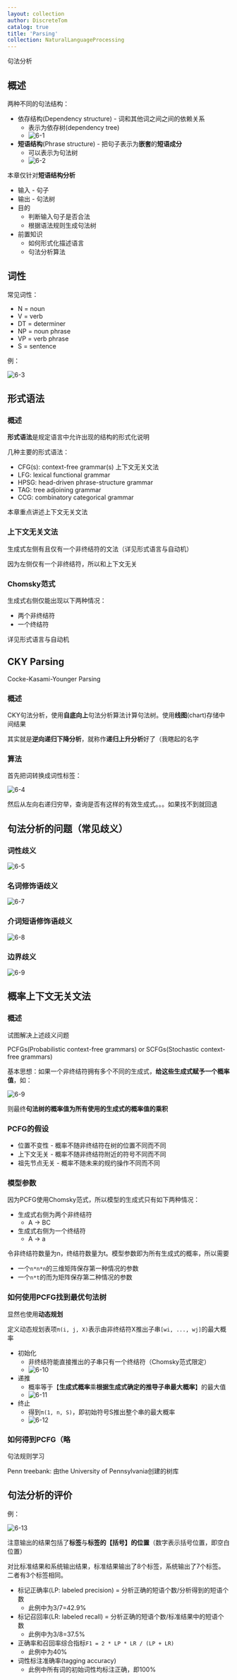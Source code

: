 ```yaml
---
layout: collection
author: DiscreteTom
catalog: true
title: 'Parsing'
collection: NaturalLanguageProcessing
---
```


句法分析

## 概述

两种不同的句法结构：
- 依存结构(Dependency structure) - 词和其他词之间之间的依赖关系
  - 表示为依存树(dependency tree)
  - ![6-1](../img/6-1.png)
- **短语结构**(Phrase structure) - 把句子表示为**嵌套**的**短语成分**
  - 可以表示为句法树
  - ![6-2](../img/6-2.png)

本章仅针对**短语结构分析**

- 输入 - 句子
- 输出 - 句法树
- 目的
  - 判断输入句子是否合法
  - 根据语法规则生成句法树
- 前置知识
  - 如何形式化描述语言
  - 句法分析算法

## 词性

常见词性：

- N = noun
- V = verb
- DT = determiner
- NP = noun phrase
- VP = verb phrase
- S = sentence

例：

![6-3](../img/6-3.png)

## 形式语法

### 概述

**形式语法**是规定语言中允许出现的结构的形式化说明

几种主要的形式语法：
- CFG(s): context-free grammar(s) 上下文无关文法
- LFG: lexical functional grammar
- HPSG: head-driven phrase-structure grammar
- TAG: tree adjoining grammar
- CCG: combinatory categorical grammar

本章重点讲述上下文无关文法

### 上下文无关文法

生成式左侧有且仅有一个非终结符的文法（详见形式语言与自动机）

因为左侧仅有一个非终结符，所以和上下文无关

### Chomsky范式

生成式右侧仅能出现以下两种情况：
- 两个非终结符
- 一个终结符

详见形式语言与自动机

## CKY Parsing

Cocke-Kasami-Younger Parsing

### 概述

CKY句法分析，使用**自底向上**句法分析算法计算句法树。使用**线图**(chart)存储中间结果

其实就是**逆向递归下降分析**，就称作**递归上升分析**好了（我瞎起的名字

### 算法

首先把词转换成词性标签：

![6-4](../img/6-4.png)

然后从左向右递归穷举，查询是否有这样的有效生成式。。。如果找不到就回退

## 句法分析的问题（常见歧义）

### 词性歧义

![6-5](../img/6-5.png)

### 名词修饰语歧义

![6-7](../img/6-7.png)

### 介词短语修饰语歧义

![6-8](../img/6-8.png)

### 边界歧义

![6-9](../img/6-9.png)

## 概率上下文无关文法

### 概述

试图解决上述歧义问题

PCFGs(Probabilistic context-free grammars) or SCFGs(Stochastic context-free grammars)

基本思想：如果一个非终结符拥有多个不同的生成式，**给这些生成式赋予一个概率值**，如：

![6-9](../img/6-9.png)

则最终**句法树的概率值为所有使用的生成式的概率值的乘积**

### PCFG的假设

- 位置不变性 - 概率不随非终结符在树的位置不同而不同
- 上下文无关 - 概率不随非终结符附近的符号不同而不同
- 祖先节点无关 - 概率不随未来的规约操作不同而不同

### 模型参数

因为PCFG使用Chomsky范式，所以模型的生成式只有如下两种情况：

- 生成式右侧为两个非终结符
  - A -> BC
- 生成式右侧为一个终结符
  - A -> a

令非终结符数量为n，终结符数量为t。模型参数即为所有生成式的概率，所以需要
- 一个`n*n*n`的三维矩阵保存第一种情况的参数
- 一个`n*t`的而为矩阵保存第二种情况的参数

### 如何使用PCFG找到最优句法树

显然也使用**动态规划**

定义动态规划表项`π(i, j, X)`表示由非终结符X推出子串`[wi, ..., wj]`的最大概率

- 初始化
  - 非终结符能直接推出的子串只有一个终结符（Chomsky范式限定）
  - ![6-10](../img/6-10.png)
- 递推
  - 概率等于【**生成式概率**乘**根据生成式确定的推导子串最大概率**】的最大值
  - ![6-11](../img/6-11.png)
- 终止
  - 得到`π(1, n, S)`，即初始符号S推出整个串的最大概率
  - ![6-12](../img/6-12.png)

### 如何得到PCFG（略

句法规则学习

Penn treebank: 由the University of Pennsylvania创建的树库

## 句法分析的评价

例：

![6-13](../img/6-13.png)

注意输出的结果包括了**标签**与**标签的【括号】的位置**（数字表示括号位置，即空白位置）

对比标准结果和系统输出结果，标准结果输出了8个标签，系统输出了7个标签。二者有3个标签相同。

- 标记正确率(LP: labeled precision) = 分析正确的短语个数/分析得到的短语个数
  - 此例中为3/7=42.9%
- 标记召回率(LR: labeled recall) = 分析正确的短语个数/标准结果中的短语个数
  - 此例中为3/8=37.5%
- 正确率和召回率综合指标`F1 = 2 * LP * LR / (LP + LR)`
  - 此例中为40%
- 词性标注准确率(tagging accuracy)
  - 此例中所有词的初始词性均标注正确，即100%

